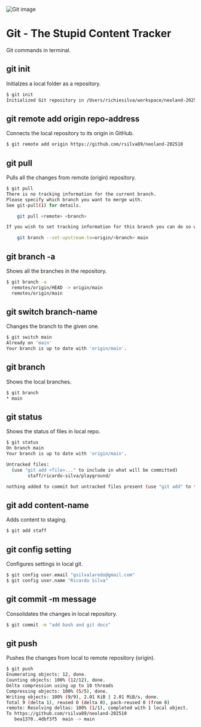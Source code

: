 ![Git image](https://upload.wikimedia.org/wikipedia/commons/thumb/e/e0/Git-logo.svg/1200px-Git-logo.svg.png)

# Git - The Stupid Content Tracker

Git commands in terminal.

## git init 

Initialzes a local folder as a repository.

```sh
$ git init
Initialized Git repository in /Users/richiesilva/workspace/neoland-202510/.git/
```

## git remote add origin repo-address

Connects the local repository to its origin in GitHub.

```sh
$ git remote add origin https://github.com/rsilva89/neoland-202510
```

## git pull

Pulls all the changes from remote (origin) repository.

```sh
$ git pull
There is no tracking information for the current branch.
Please specify which branch you want to merge with.
See git-pull(1) for details.

    git pull <remote> <branch>

If you wish to set tracking information for this branch you can do so with:

    git branch --set-upstream-to=origin/<branch> main
```

## git branch -a

Shows all the branches in the repository.

```sh
$ git branch -a
  remotes/origin/HEAD -> origin/main
  remotes/origin/main
```

## git switch branch-name

Changes the branch to the given one.

```sh
$ git switch main
Already on 'main'
Your branch is up to date with 'origin/main'.
```

## git branch

Shows the local branches.

```sh
$ git branch
* main
```

## git status 

Shows the status of files in local repo.

```sh
$ git status
On branch main
Your branch is up to date with 'origin/main'.

Untracked files:
  (use "git add <file>..." to include in what will be committed)
        staff/ricardo-silva/playground/

nothing added to commit but untracked files present (use "git add" to track)
```

## git add content-name 

Adds content to staging.

```sh
$ git add staff
```

## git config setting

Configures settings in local git.

```sh
$ git config user.email "gsilvalaredo@gmail.com"
$ git config user.name "Ricardo Silva"
```

## git commit -m message

Consolidates the changes in local repository.

```sh
$ git commit -m "add bash and git docs"
```

## git push

Pushes the changes from local to remote repository (origin).

```sh
$ git push
Enumerating objects: 12, done.
Counting objects: 100% (12/12), done.
Delta compression using up to 10 threads
Compressing objects: 100% (5/5), done.
Writing objects: 100% (9/9), 2.01 KiB | 2.01 MiB/s, done.
Total 9 (delta 1), reused 0 (delta 0), pack-reused 0 (from 0)
remote: Resolving deltas: 100% (1/1), completed with 1 local object.
To https://github.com/rsilva89/neoland-202510
   bea1370..4dbf3f5  main -> main
```
